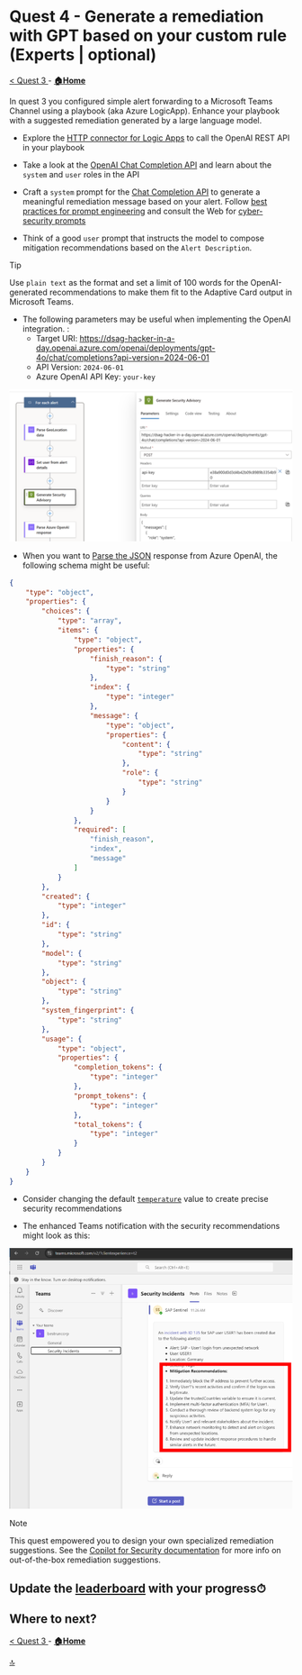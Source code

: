 # Quest 4 - Generate a remediation with GPT based on your custom rule (Experts | optional)

[< Quest 3 ](quest3.md) - **[🏠Home](../README.md)**

In quest 3 you configured simple alert forwarding to a Microsoft Teams Channel using a playbook (aka Azure LogicApp). Enhance your playbook with a suggested remediation generated by a large language model.

* Explore the [HTTP connector for Logic Apps](https://learn.microsoft.com/azure/connectors/connectors-native-http?tabs=consumption#connector-technical-reference) to call the OpenAI REST API in your playbook

* Take a look at the [OpenAI Chat Completion API](https://platform.openai.com/docs/guides/chat-completions/overview) and learn about the `system` and `user` roles in the API

* Craft a `system` prompt for the [Chat Completion API](https://platform.openai.com/docs/guides/chat-completions/overview) to generate a meaningful remediation message based on your alert. Follow [best practices for prompt engineering](https://learn.microsoft.com/azure/ai-services/openai/concepts/advanced-prompt-engineering?pivots=programming-language-chat-completions#system-message) and consult the Web for [cyber-security prompts](https://github.com/DummyKitty/Cyber-Security-chatGPT-prompt)

* Think of a good `user` prompt that instructs the model to compose mitigation recommendations based on the `Alert Description`.

> [!TIP]
> Use `plain text` as the format and set a limit of 100 words for the OpenAI-generated recommendations to make them fit to the Adaptive Card output in Microsoft Teams.

* The following parameters may be useful when implementing the OpenAI integration. :
  * Target URI: https://dsag-hacker-in-a-day.openai.azure.com/openai/deployments/gpt-4o/chat/completions?api-version=2024-06-01
  * API Version: `2024-06-01`
  * Azure OpenAI API Key: `your-key`

<p align="center" width="100%">
<img alt="Step 32" src="assets/quest5/5-1.png"  width="600">
</p>

* When you want to [Parse the JSON](https://learn.microsoft.com/azure/logic-apps/logic-apps-perform-data-operations?tabs=consumption#parse-json-action) response from Azure OpenAI, the following schema might be useful:

``` json
{
    "type": "object",
    "properties": {
        "choices": {
            "type": "array",
            "items": {
                "type": "object",
                "properties": {
                    "finish_reason": {
                        "type": "string"
                    },
                    "index": {
                        "type": "integer"
                    },
                    "message": {
                        "type": "object",
                        "properties": {
                            "content": {
                                "type": "string"
                            },
                            "role": {
                                "type": "string"
                            }
                        }
                    }
                },
                "required": [
                    "finish_reason",
                    "index",
                    "message"
                ]
            }
        },
        "created": {
            "type": "integer"
        },
        "id": {
            "type": "string"
        },
        "model": {
            "type": "string"
        },
        "object": {
            "type": "string"
        },
        "system_fingerprint": {
            "type": "string"
        },
        "usage": {
            "type": "object",
            "properties": {
                "completion_tokens": {
                    "type": "integer"
                },
                "prompt_tokens": {
                    "type": "integer"
                },
                "total_tokens": {
                    "type": "integer"
                }
            }
        }
    }
}
```

* Consider changing the default [`temperature`](https://gptforwork.com/guides/openai-gpt3-temperature) value to create precise security recommendations

* The enhanced Teams notification with the security recommendations might look as this: 

<p align="center" width="100%">
<img alt="Step 32" src="assets/quest5/5-2.png"  width="600">
</p>

> [!NOTE]
> This quest empowered you to design your own specialized remediation suggestions. See the [Copilot for Security documentation](https://microsoft.github.io/PartnerResources/skilling/microsoft-security-academy/microsoft-copilot-for-security#use-cases) for more info on out-of-the-box remediation suggestions.

## Update the [leaderboard](https://martinpankraz.github.io/crispy-potato/) with your progress⏱

## Where to next?

[< Quest 3 ](quest3.md) - **[🏠Home](../README.md)**

[🔝](#)
